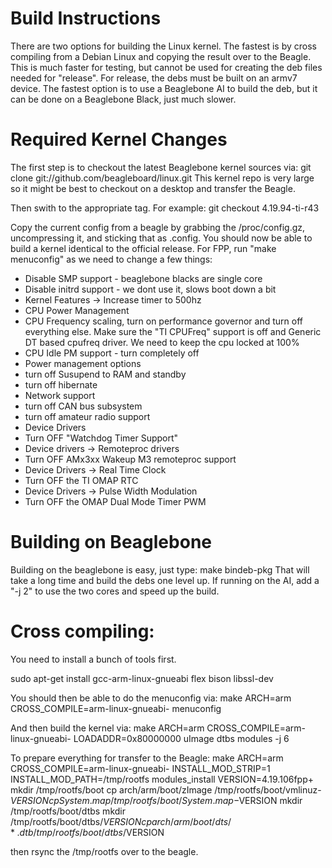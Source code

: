 # Build Instructions
There are two options for building the Linux kernel.   The fastest is by cross compiling
from a Debian Linux and copying the result over to the Beagle.  This is much faster
for testing, but cannot be used for creating the deb files needed for "release".  For 
release, the debs must be built on an armv7 device.  The fastest option is to use
a Beaglebone AI to build the deb, but it can be done on a Beaglebone Black, just much
slower.

# Required Kernel Changes
The first step is to checkout the latest Beaglebone kernel sources via:
git clone git://github.com/beagleboard/linux.git
This kernel repo is very large so it might be best to checkout on a desktop and
transfer the Beagle.

Then swith to the appropriate tag.  For example:
git checkout 4.19.94-ti-r43

Copy the current config from a beagle by grabbing the /proc/config.gz, uncompressing it, and 
sticking that as .config.   You should now be able to build a kernel identical to the 
official release.   For FPP, run "make menuconfig" as we need to change a few things:
* Disable SMP support - beaglebone blacks are single core
* Disable initrd support - we dont use it, slows boot down a bit
* Kernel Features -> Increase timer to 500hz
* CPU Power Management 
 * CPU Frequency scaling, turn on performance governor and turn off everything else.  Make
   sure the "TI CPUFreq" support is off and Generic DT based cpufreq driver.  We need
   to keep the cpu locked at 100%
 * CPU Idle PM support - turn completely off
* Power management options
 * turn off Susupend to RAM and standby
 * turn off hibernate
* Network support
 * turn off CAN bus subsystem 
 * turn off amateur radio support
* Device Drivers 
 * Turn OFF "Watchdog Timer Support"
* Device drivers -> Remoteproc drivers
 * Turn OFF AMx3xx Wakeup M3 remoteproc support
* Device Drivers -> Real Time Clock
 * Turn OFF the TI OMAP RTC
* Device Drivers -> Pulse  Width Modulation
 * Turn OFF the OMAP Dual Mode Timer PWM


# Building on Beaglebone
Building on the beaglebone is easy, just type:
make bindeb-pkg
That will take a long time and build the debs one level up.  If running on the AI, add 
a "-j 2" to use the two cores and speed up the build.

# Cross compiling:
You need to install a bunch of tools first. 

sudo apt-get install gcc-arm-linux-gnueabi flex bison libssl-dev

You should then be able to do the menuconfig via:
make ARCH=arm CROSS_COMPILE=arm-linux-gnueabi- menuconfig

And then build the kernel via:
make ARCH=arm CROSS_COMPILE=arm-linux-gnueabi- LOADADDR=0x80000000 uImage dtbs modules -j 6

To prepare everything for transfer to the Beagle:
make ARCH=arm CROSS_COMPILE=arm-linux-gnueabi- INSTALL_MOD_STRIP=1 INSTALL_MOD_PATH=/tmp/rootfs modules_install
VERSION=4.19.106fpp+
mkdir /tmp/rootfs/boot
cp arch/arm/boot/zImage /tmp/rootfs/boot/vmlinuz-$VERSION
cp System.map /tmp/rootfs/boot/System.map-$VERSION
mkdir /tmp/rootfs/boot/dtbs
mkdir /tmp/rootfs/boot/dtbs/$VERSION
cp arch/arm/boot/dts/*.dtb /tmp/rootfs/boot/dtbs/$VERSION

then rsync the /tmp/rootfs over to the beagle.



